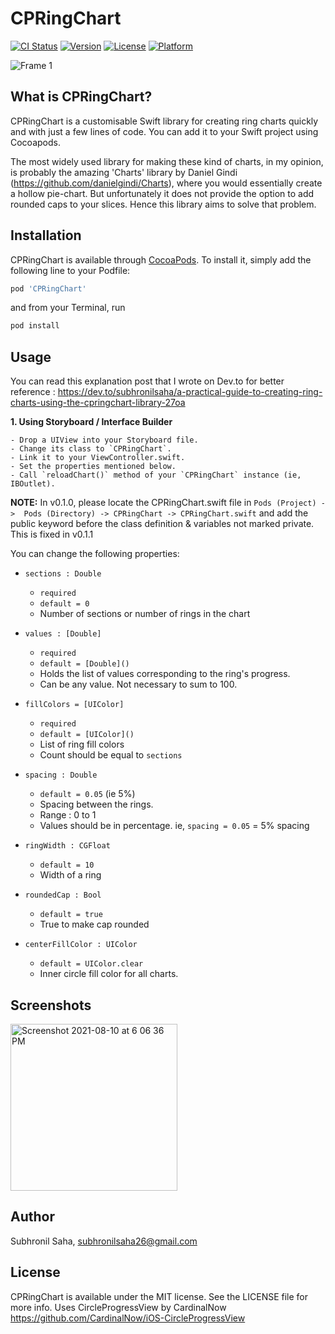 # CPRingChart

[![CI Status](https://img.shields.io/travis/44949134/CPRingChart.svg?style=flat)](https://travis-ci.org/44949134/CPRingChart)
[![Version](https://img.shields.io/cocoapods/v/CPRingChart.svg?style=flat)](https://cocoapods.org/pods/CPRingChart)
[![License](https://img.shields.io/cocoapods/l/CPRingChart.svg?style=flat)](https://cocoapods.org/pods/CPRingChart)
[![Platform](https://img.shields.io/cocoapods/p/CPRingChart.svg?style=flat)](https://cocoapods.org/pods/CPRingChart)

![Frame 1](https://user-images.githubusercontent.com/44949134/130314598-fcd33806-7961-44eb-8333-626e2da4c1d6.png)

## What is CPRingChart?

CPRingChart is a customisable Swift library for creating ring charts quickly and with just a few lines of code. You can add it to your Swift project using Cocoapods.

The most widely used library for making these kind of charts, in my opinion, is probably the amazing 'Charts' library by Daniel Gindi (https://github.com/danielgindi/Charts), where you would  essentially create a hollow pie-chart. But unfortunately it does not provide the option to add rounded caps to your slices. Hence this library aims to solve that problem.

## Installation

CPRingChart is available through [CocoaPods](https://cocoapods.org). To install
it, simply add the following line to your Podfile:

```ruby
pod 'CPRingChart'
```

and from your Terminal, run


```ruby
pod install
```


## Usage

You can read this explanation post that I wrote on Dev.to for better reference : https://dev.to/subhronilsaha/a-practical-guide-to-creating-ring-charts-using-the-cpringchart-library-27oa

**1. Using Storyboard / Interface Builder**

    - Drop a UIView into your Storyboard file.
    - Change its class to `CPRingChart`.
    - Link it to your ViewController.swift.
    - Set the properties mentioned below.
    - Call `reloadChart()` method of your `CPRingChart` instance (ie, IBOutlet).

**NOTE:** In v0.1.0, please locate the CPRingChart.swift file in `Pods (Project) ->  Pods (Directory) -> CPRingChart -> CPRingChart.swift` and add the public keyword before the class definition & variables not marked private. This is fixed in v0.1.1

You can change the following properties:

- ``` sections : Double ``` 
  -  `required`
  -  `default = 0`
  -  Number of sections or number of rings in the chart
  
- ``` values : [Double] ```
  - `required`
  - `default = [Double]()`
  - Holds the list of values corresponding to the ring's progress.
  - Can be any value. Not necessary to sum to 100.
    
- ```fillColors = [UIColor]```
  - `required`
  - `default = [UIColor]()`
  - List of ring fill colors  
  - Count should be equal to `sections`

- `spacing : Double`
  - `default = 0.05` (ie 5%)
  - Spacing between the rings.
  - Range : 0 to 1
  - Values should be in percentage. ie, `spacing = 0.05` = 5% spacing

- `ringWidth : CGFloat`
  - `default = 10`
  - Width of a ring
    
- `roundedCap : Bool`
  - `default = true`
  - True to make cap rounded
    
- `centerFillColor : UIColor`
  - `default = UIColor.clear`
  - Inner circle fill color for all charts.


## Screenshots

<img width="267" alt="Screenshot 2021-08-10 at 6 06 36 PM" src="https://user-images.githubusercontent.com/44949134/128867848-01d36a47-a21c-47d6-a2bc-e1dfb8e143df.png">

## Author

Subhronil Saha, subhronilsaha26@gmail.com

## License

CPRingChart is available under the MIT license. See the LICENSE file for more info. 
Uses CircleProgressView by CardinalNow https://github.com/CardinalNow/iOS-CircleProgressView
